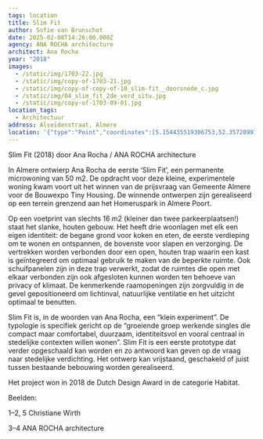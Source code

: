 ```yaml
---
tags: location
title: Slim Fit
author: Sofie van Brunschot
date: 2025-02-08T14:26:00.000Z
agency: ANA ROCHA architecture
architect: Ana Rocha
year: "2018"
images:
  - /static/img/1703-22.jpg
  - /static/img/copy-of-1703-21.jpg
  - /static/img/copy-of-copy-of-10_slim-fit__doorsnede_c.jpg
  - /static/img/04_slim_fit_2de_verd_situ.jpg
  - /static/img/copy-of-1703-09-01.jpg
location_tags:
  - Architectuur
address: Alseïdenstraat, Almere
location: '{"type":"Point","coordinates":[5.154435519306753,52.357289919885446]}'
---
```

Slim Fit (2018) door Ana Rocha / ANA ROCHA architecture

In Almere ontwierp Ana Rocha de eerste ‘Slim Fit’, een permanente microwoning van 50 m2. De opdracht voor deze kleine, experimentele woning kwam voort uit het winnen van de prijsvraag van Gemeente Almere voor de Bouwexpo Tiny Housing. De winnende ontwerpen zijn gerealiseerd op een terrein grenzend aan het Homeruspark in Almere Poort.

Op een voetprint van slechts 16 m2 (kleiner dan twee parkeerplaatsen!) staat het slanke, houten gebouw. Het heeft drie woonlagen met elk een eigen identiteit: de begane grond voor koken en eten, de eerste verdieping om te wonen en ontspannen, de bovenste voor slapen en verzorging. De vertrekken worden verbonden door een open, houten trap waarin een kast is geïntegreerd om optimaal gebruik te maken van de beperkte ruimte. Ook schuifpanelen zijn in deze trap verwerkt, zodat de ruimtes die open met elkaar verbonden zijn ook afgesloten kunnen worden ten behoeve van privacy of klimaat. De kenmerkende raamopeningen zijn zorgvuldig in de gevel gepositioneerd om lichtinval, natuurlijke ventilatie en het uitzicht optimaal te benutten.

Slim Fit is, in de woorden van Ana Rocha, een “klein experiment”. De typologie is specifiek gericht op de “groeiende groep werkende singles die compact maar comfortabel, duurzaam, identiteitsvol en vooral centraal in stedelijke contexten willen wonen”. Slim Fit is een eerste prototype dat verder opgeschaald kan worden en zo antwoord kan geven op de vraag naar stedelijke verdichting. Het ontwerp kan vrijstaand, geschakeld of juist tussen bestaande bebouwing worden gerealiseerd. 

Het project won in 2018 de Dutch Design Award in de categorie Habitat.

Beelden:

1–2, 5 Christiane Wirth

3–4 ANA ROCHA architecture
